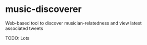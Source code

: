# music-discoverer
Web-based tool to discover musician-relatedness and view latest associated tweets

TODO: Lots
